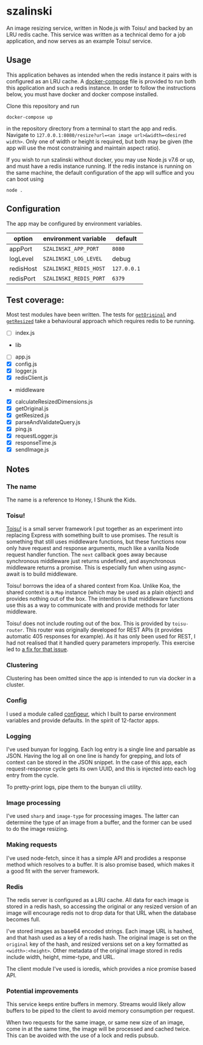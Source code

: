 # szalinski

An image resizing service, written in Node.js with Toisu! and backed by an LRU
redis cache. This service was written as a technical demo for a job application,
and now serves as an example Toisu! service.

## Usage

This application behaves as intended when the redis instance it pairs with is
configured as an LRU cache. A [docker-compose](docker-compose.yml) file is
provided to run both this application and such a redis instance. In order to
follow the instructions below, you must have docker and docker compose
installed.

Clone this repository and run

```
docker-compose up
```

in the repository directory from a terminal to start the app and redis. Navigate
to `127.0.0.1:8080/resize?url=<an image url>&width=<desired width>`. Only one of
width or height is required, but both may be given (the app will use the most
constraining and maintain aspect ratio).

If you wish to run szalinski without docker, you may use Node.js v7.6 or up, and
must have a redis instance running. If the redis instance is running on the same
machine, the default configuration of the app will suffice and you can boot
using

```
node .
```

## Configuration

The app may be configured by environment variables.

| option    | environment variable   | default     |
| --------- | ---------------------- | ----------- |
| appPort   | `SZALINSKI_APP_PORT`   | `8080`      |
| logLevel  | `SZALINSKI_LOG_LEVEL`  | debug       |
| redisHost | `SZALINSKI_REDIS_HOST` | `127.0.0.1` |
| redisPort | `SZALINSKI_REDIS_PORT` | `6379`      |

## Test coverage:

Most test modules have been written. The tests for
[`getOriginal`](test/middleware/getOriginal.tests.js) and
[`getResized`](test/middleware/getResized.tests.js) take a behavioural approach
which requires redis to be running.

 - [ ] index.js
 - lib
  - [ ] app.js
  - [x] config.js
  - [x] logger.js
  - [x] redisClient.js
 - middleware
  - [x] calculateResizedDimensions.js
  - [x] getOriginal.js
  - [x] getResized.js
  - [x] parseAndValidateQuery.js
  - [x] ping.js
  - [x] requestLogger.js
  - [x] responseTime.js
  - [x] sendImage.js

## Notes

### The name

The name is a reference to Honey, I Shunk the Kids.

### Toisu!

[Toisu!](https://github.com/qubyte/toisu) is a small server framework I put
together as an experiment into replacing Express with something built to use
promises. The result is something that still uses middleware functions, but
these functions now only have request and response arguments, much like a
vanilla Node request handler function. The `next` callback goes away because
synchronous middleware just returns undefined, and asynchronous middleware
returns a promise. This is especially fun when using async-await is to build
middleware.

Toisu! borrows the idea of a shared context from Koa. Unlike Koa, the shared
context is a `Map` instance (which may be used as a plain object) and provides
nothing out of the box. The intention is that middleware functions use this as a
way to communicate with and provide methods for later middleware.

Toisu! does not include routing out of the box. This is provided by
`toisu-router`. This router was originally developed for REST APIs (it provides
automatic 405 responses for example). As it has only been used for REST, I
had not realised that it handled query parameters improperly. This exercise led
to [a fix for that issue](https://github.com/qubyte/toisu-router/pull/7).

### Clustering

Clustering has been omitted since the app is intended to run via docker in a
cluster.

### Config

I used a module called [configeur](https://github.com/qubyte/configeur), which
I built to parse environment variables and provide defaults. In the spirit of
12-factor apps.

### Logging

I've used bunyan for logging. Each log entry is a single line and parsable as
JSON. Having the log all on one line is handy for grepping, and lots of context
can be stored in the JSON snippet. In the case of this app, each
request-response cycle gets its own UUID, and this is injected into each log
entry from the cycle.

To pretty-print logs, pipe them to the bunyan cli utility.

### Image processing

I've used `sharp` and `image-type` for processing images. The latter can
determine the type of an image from a buffer, and the former can be used to do
the image resizing.

### Making requests

I've used node-fetch, since it has a simple API and prodides a response method
which resolves to a buffer. It is also promise based, which makes it a good fit
with the server framework.

### Redis

The redis server is configured as a LRU cache. All data for each image is stored
in a redis hash, so accessing the original or any resized version of an image
will encourage redis not to drop data for that URL when the database becomes
full.

I've stored images as base64 encoded strings. Each image URL is hashed, and that
hash used as a key of a redis hash. The original image is set on the `original`
key of the hash, and resized versions set on a key formatted as
`<width>:<height>`. Other metadata of the original image stored in redis include
width, height, mime-type, and URL.

The client module I've used is ioredis, which provides a nice promise based API.

### Potential improvements

This service keeps entire buffers in memory. Streams would likely allow buffers
to be piped to the client to avoid memory consumption per request.

When two requests for the same image, or same new size of an image, come in at
the same time, the image will be processed and cached twice. This can be avoided
with the use of a lock and redis pubsub.
